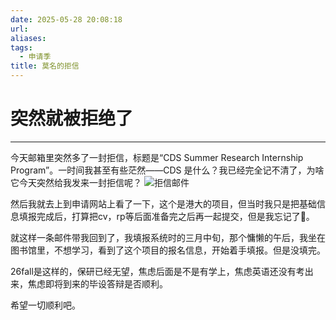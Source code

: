 ```yaml
---
date: 2025-05-28 20:08:18
url: 
aliases: 
tags: 
  - 申请季
title: 莫名的拒信
---
```


# 突然就被拒绝了
--------------
今天邮箱里突然多了一封拒信，标题是“CDS Summer Research Internship Program”。一时间我甚至有些茫然——CDS 是什么？我已经完全记不清了，为啥它今天突然给我发来一封拒信呢？
![拒信邮件](/images/mail_image1.png)

然后我就去上到申请网站上看了一下，这个是港大的项目，但当时我只是把基础信息填报完成后，打算把cv，rp等后面准备完之后再一起提交，但是我忘记了🤦。

就这样一条邮件带我回到了，我填报系统时的三月中旬，那个慵懒的午后，我坐在图书馆里，不想学习，看到了这个项目的报名信息，开始着手填报。但是没填完。

26fall是这样的，保研已经无望，焦虑后面是不是有学上，焦虑英语还没有考出来，焦虑即将到来的毕设答辩是否顺利。

希望一切顺利吧。